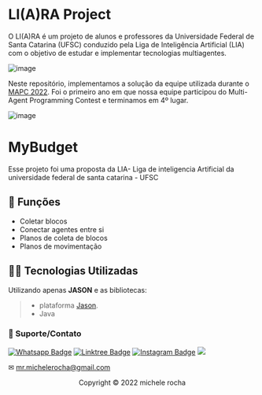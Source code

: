 # LI(A)RA Project

O LI(A)RA é um projeto de alunos e professores da Universidade Federal de Santa Catarina (UFSC) conduzido pela Liga de Inteligência Artificial (LIA) com o objetivo de estudar e implementar tecnologias multiagentes.

![image](https://user-images.githubusercontent.com/93664169/208255143-ed7ddb7e-1d36-4082-81cf-5d59d7ac057b.png)


Neste repositório, implementamos a solução da equipe utilizada durante o [MAPC 2022](https://multiagentcontest.org/). Foi o primeiro ano em que nossa equipe participou do Multi-Agent Programming Contest e terminamos em 4º lugar.

![image](https://user-images.githubusercontent.com/93664169/208255189-a6371e48-a79b-49ba-855c-eda6189ba0fd.png)



# MyBudget

Esse projeto foi uma proposta da LIA- Liga de inteligencia Artificial da universidade federal de santa catarina - UFSC

## 🔧 Funções

- Coletar blocos 
- Conectar agentes entre si 
- Planos de coleta de blocos
- Planos de movimentação 

## 👨‍💻 Tecnologias Utilizadas

Utilizando apenas **JASON** e as bibliotecas:
> - plataforma [Jason](https://jason.sourceforge.net/).
> - Java



### 🤝 Suporte/Contato

[![Whatsapp Badge](https://img.shields.io/badge/WhatsApp-25D366?style=for-the-badge&logo=whatsapp&logoColor=white)](https://wa.me/5511951864397)
[![Linktree Badge](https://img.shields.io/badge/linktree-39E09B?style=for-the-badge&logo=linktree&logoColor=white)](https://linktr.ee/mrmichelerocha)
[![Instagram Badge](https://img.shields.io/badge/Instagram-E4405F?style=for-the-badge&logo=instagram&logoColor=white)](https://www.instagram.com/mr.michelerocha/?hl=pt-br)
  <a href="https://www.linkedin.com/in/enc-michele-rocha/" target="_blank"><img src="https://img.shields.io/badge/-LinkedIn-%230077B5?style=for-the-badge&logo=linkedin&logoColor=white" target="_blank"></a>  

✉ mr.michelerocha@gmail.com
<p align="center">Copyright © 2022 michele rocha</p>
